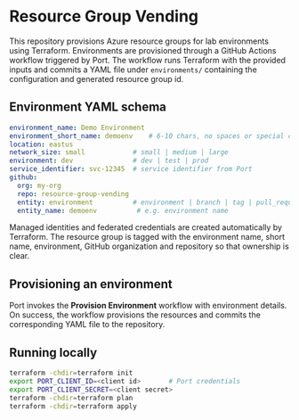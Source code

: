 # Resource Group Vending

This repository provisions Azure resource groups for lab environments using Terraform.
Environments are provisioned through a GitHub Actions workflow triggered by Port. The workflow runs Terraform with the provided inputs and commits a YAML file under `environments/` containing the configuration and generated resource group id.

## Environment YAML schema
```yaml
environment_name: Demo Environment
environment_short_name: demoenv    # 6-10 chars, no spaces or special characters
location: eastus
network_size: small            # small | medium | large
environment: dev               # dev | test | prod
service_identifier: svc-12345  # service identifier from Port
github:
  org: my-org
  repo: resource-group-vending
  entity: environment          # environment | branch | tag | pull_request
  entity_name: demoenv          # e.g. environment name
```

Managed identities and federated credentials are created automatically by Terraform.
The resource group is tagged with the environment name, short name, environment,
GitHub organization and repository so that ownership is clear.

## Provisioning an environment
Port invokes the **Provision Environment** workflow with environment details. On success, the workflow provisions the resources and commits the corresponding YAML file to the repository.

## Running locally
```bash
terraform -chdir=terraform init
export PORT_CLIENT_ID=<client id>       # Port credentials
export PORT_CLIENT_SECRET=<client secret>
terraform -chdir=terraform plan
terraform -chdir=terraform apply
```
